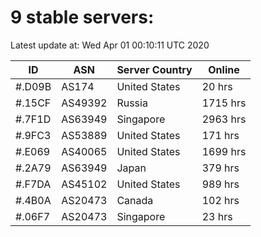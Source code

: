 # 9 stable servers:

Latest update at: Wed Apr 01 00:10:11 UTC 2020

| ID | ASN | Server Country | Online |
| -- | --- | -------------- | ------ |
| #.D09B | AS174 | United States | 20 hrs |
| #.15CF | AS49392 | Russia | 1715 hrs |
| #.7F1D | AS63949 | Singapore | 2963 hrs |
| #.9FC3 | AS53889 | United States | 171 hrs |
| #.E069 | AS40065 | United States | 1699 hrs |
| #.2A79 | AS63949 | Japan | 379 hrs |
| #.F7DA | AS45102 | United States | 989 hrs |
| #.4B0A | AS20473 | Canada | 102 hrs |
| #.06F7 | AS20473 | Singapore | 23 hrs |

